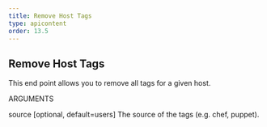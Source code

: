 ```yaml
---
title: Remove Host Tags
type: apicontent
order: 13.5
---
```


## Remove Host Tags
This end point allows you to remove all tags for a given host.

ARGUMENTS

source [optional, default=users]
The source of the tags (e.g. chef, puppet).